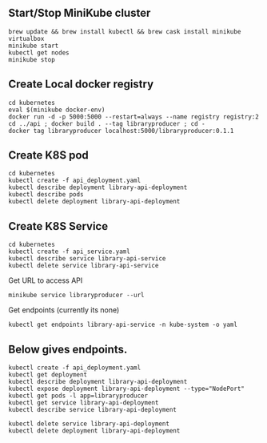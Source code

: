 ## Start/Stop MiniKube cluster
```
brew update && brew install kubectl && brew cask install minikube virtualbox
minikube start
kubectl get nodes
minikube stop
```

## Create Local docker registry
```
cd kubernetes
eval $(minikube docker-env)
docker run -d -p 5000:5000 --restart=always --name registry registry:2
cd ../api ; docker build . --tag libraryproducer ; cd -
docker tag libraryproducer localhost:5000/libraryproducer:0.1.1
```

## Create K8S pod
```
cd kubernetes
kubectl create -f api_deployment.yaml
kubectl describe deployment library-api-deployment
kubectl describe pods
kubectl delete deployment library-api-deployment
```

## Create K8S Service
```
cd kubernetes
kubectl create -f api_service.yaml
kubectl describe service library-api-service
kubectl delete service library-api-service
```

Get URL to access API
```
minikube service libraryproducer --url
```

Get endpoints (currently its none)
```
kubectl get endpoints library-api-service -n kube-system -o yaml
```


## Below gives endpoints.
```
kubectl create -f api_deployment.yaml
kubectl get deployment
kubectl describe deployment library-api-deployment
kubectl expose deployment library-api-deployment --type="NodePort"
kubectl get pods -l app=libraryproducer
kubectl get service library-api-deployment
kubectl describe service library-api-deployment

kubectl delete service library-api-deployment
kubectl delete deployment library-api-deployment
```
